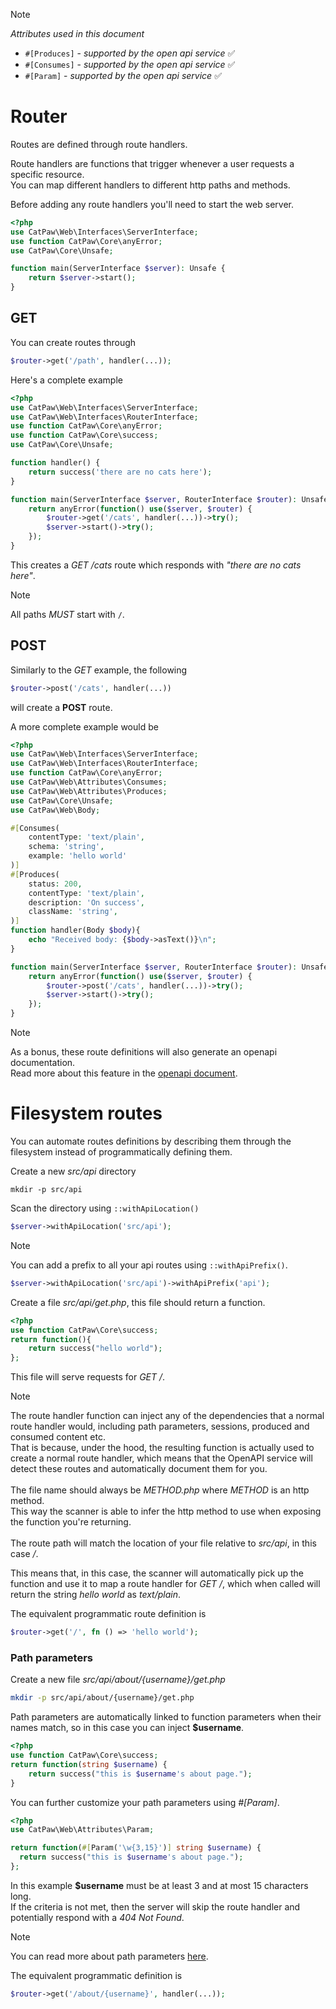 > [!NOTE]
> _Attributes used in this document_
> - `#[Produces]` - _supported by the open api service_ ✅
> - `#[Consumes]` - _supported by the open api service_ ✅
> - `#[Param]` - _supported by the open api service_ ✅

# Router

Routes are defined through route handlers.

Route handlers are functions that trigger whenever a user requests a specific resource.\
You can map different handlers to different http paths and methods.

Before adding any route handlers you'll need to start the web server.

```php
<?php
use CatPaw\Web\Interfaces\ServerInterface;
use function CatPaw\Core\anyError;
use CatPaw\Core\Unsafe;

function main(ServerInterface $server): Unsafe {
    return $server->start();
}
```

## GET

You can create routes through
```php
$router->get('/path', handler(...));
```

Here's a complete example

```php
<?php
use CatPaw\Web\Interfaces\ServerInterface;
use CatPaw\Web\Interfaces\RouterInterface;
use function CatPaw\Core\anyError;
use function CatPaw\Core\success;
use CatPaw\Core\Unsafe;

function handler() {
    return success('there are no cats here');
}

function main(ServerInterface $server, RouterInterface $router): Unsafe {
    return anyError(function() use($server, $router) {
        $router->get('/cats', handler(...))->try();
        $server->start()->try();
    });
}
```

This creates a _GET /cats_ route which responds with _"there are no cats here"_.

> [!NOTE]
> All paths _MUST_ start with `/`.

## POST

Similarly to the _GET_ example, the following

```php
$router->post('/cats', handler(...))
```
will create a **POST** route.

A more complete example would be

```php
<?php
use CatPaw\Web\Interfaces\ServerInterface;
use CatPaw\Web\Interfaces\RouterInterface;
use function CatPaw\Core\anyError;
use CatPaw\Web\Attributes\Consumes;
use CatPaw\Web\Attributes\Produces;
use CatPaw\Core\Unsafe;
use CatPaw\Web\Body;

#[Consumes(
    contentType: 'text/plain',
    schema: 'string',
    example: 'hello world'
)]
#[Produces(
    status: 200,
    contentType: 'text/plain',
    description: 'On success',
    className: 'string',
)]
function handler(Body $body){
    echo "Received body: {$body->asText()}\n";
}

function main(ServerInterface $server, RouterInterface $router): Unsafe {
    return anyError(function() use($server, $router) {
        $router->post('/cats', handler(...))->try();
        $server->start()->try();
    });
}
```


> [!NOTE]
> As a bonus, these route definitions will also generate an openapi documentation.\
> Read more about this feature in the [openapi document](./18.open-api.md).

# Filesystem routes

You can automate routes definitions by describing them through the filesystem instead of programmatically defining them.

Create a new _src/api_ directory
```shell
mkdir -p src/api
```
Scan the directory using `::withApiLocation()`
```php
$server->withApiLocation('src/api');
```
> [!NOTE]
> You can add a prefix to all your api routes using `::withApiPrefix()`.
> ```php
> $server->withApiLocation('src/api')->withApiPrefix('api');
> ```

Create a file _src/api/get.php_, this file should return a function.

```php
<?php
use function CatPaw\Core\success;
return function(){
    return success("hello world");
};
```

This file will serve requests for _GET /_.

> [!NOTE]
> The route handler function can inject any of the dependencies
> that a normal route handler would, including path parameters,
> sessions, produced and consumed content etc.\
> That is because, under the hood, the resulting function is actually
> used to create a normal route handler, which means that the
> OpenAPI service will detect these routes and automatically document
> them for you.\
> \
> The file name should always be _METHOD.php_ where _METHOD_ is an http method.\
> This way the scanner is able to infer the http method to use
> when exposing the function you're returning.\
> \
> The route path will match the location of your file relative to _src/api_, in this case _/_.
>
> This means that, in this case, the scanner will automatically pick up the function and use it to map a route handler
> for _GET /_, which when called will return the string _hello world_ as _text/plain_.

The equivalent programmatic route definition is

```php
$router->get('/', fn () => 'hello world');
```

### Path parameters

Create a new file _src/api/about/{username}/get.php_

```sh
mkdir -p src/api/about/{username}/get.php
```

Path parameters are automatically linked to function parameters when their names match, so in this case you can inject **$username**.
```php
<?php
use function CatPaw\Core\success;
return function(string $username) {
    return success("this is $username's about page.");
}
```

You can further customize your path parameters using _#[Param]_.
```php
<?php
use CatPaw\Web\Attributes\Param;

return function(#[Param('\w{3,15}')] string $username) {
  return success("this is $username's about page.");
};
```
In this example **$username** must be at least 3 and at most 15 characters long.\
If the criteria is not met, then the server will skip the route handler and potentially respond with
a _404 Not Found_.

> [!NOTE]
> You can read more about path parameters [here](./2.path-parameters.md).

The equivalent programmatic definition is

```php
$router->get('/about/{username}', handler(...));
```
